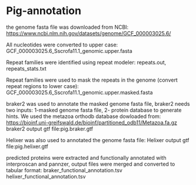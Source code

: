 # Pig-annotation

the genome fasta file was downloaded from NCBI:
https://www.ncbi.nlm.nih.gov/datasets/genome/GCF_000003025.6/

All nucleotides were converted to upper case:
GCF_000003025.6_Sscrofa11.1_genomic.upper.fasta

Repeat families were identified using repeat modeler:
repeats.out, repeats_stats.txt

Repeat families were used to mask the repeats in the genome (convert repeat regions to lower case):
GCF_000003025.6_Sscrofa11.1_genomic.upper.masked.fasta

braker2 was used to annotate the masked genome fasta file, braker2 needs two inputs: 1-masked genome fasta file, 2- protein database to generate hints.
We used the metazoa orthodb database dowloaded from: https://bioinf.uni-greifswald.de/bioinf/partitioned_odb11/Metazoa.fa.gz
braker2 output gtf file:pig.braker.gtf


Helixer was also used to annotated the genome fasta file:
Helixer output gtf file:pig.helixer.gtf

predicted proteins were extracted and functionally annotated with interproscan and pannzer, output files were merged and converted to tabular format:
braker_functional_annotation.tsv
helixer_functional_annotation.tsv

